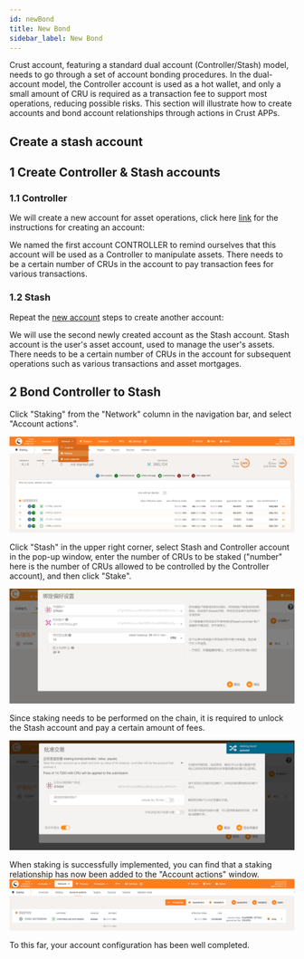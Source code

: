 ```yaml
---
id: newBond
title: New Bond
sidebar_label: New Bond
---
```


Crust account, featuring a standard dual account (Controller/Stash) model, needs to go through a set of account bonding procedures. In the dual-account model, the Controller account is used as a hot wallet, and only a small amount of CRU is required as a transaction fee to support most operations, reducing possible risks. This section will illustrate how to create accounts and bond account relationships through actions in Crust APPs.

## Create a stash account


## 1 Create Controller & Stash accounts

### 1.1 Controller

We will create a new account for asset operations, click here [link](crust-account.md) for the instructions for creating an account:

We named the first account CONTROLLER to remind ourselves that this account will be used as a Controller to manipulate assets. There needs to be a certain number of CRUs in the account to pay transaction fees for various transactions.

### 1.2 Stash

Repeat the [new account](crust-account.md) steps to create another account:

We will use the second newly created account as the Stash account. Stash account is the user's asset account, used to manage the user's assets. There needs to be a certain number of CRUs in the account for subsequent operations such as various transactions and asset mortgages.


## 2 Bond Controller to Stash
Click "Staking" from the "Network" column in the navigation bar, and select "Account actions".

![](assets/newBond/stakingAccount.png)

Click "Stash" in the upper right corner, select Stash and Controller account in the pop-up window, enter the number of CRUs to be staked ("number" here is the number of CRUs allowed to be controlled by the Controller account), and then click "Stake".


![](assets/newBond/bond.png)

Since staking needs to be performed on the chain, it is required to unlock the Stash account and pay a certain amount of fees.

![](assets/newBond/sendTx.png)

When staking is successfully implemented, you can find that a staking relationship has now been added to the "Account actions" window.
![](assets/newBond/stakingSuccess.png)


To this far, your account configuration has been well completed.
